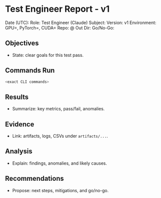 # <yyyy-mm-dd> Test Engineer Report - <Subject> v1

Date (UTC): <yyyy-mm-dd>
Role: Test Engineer (Claude)
Subject: <Subject>
Version: v1
Environment: GPU=<model>, PyTorch=<ver>, CUDA=<ver>
Repo: <branch>@<commit SHA>
Out Dir: <artifacts path>
Go/No-Go: <decision>

## Objectives
- State: clear goals for this test pass.

## Commands Run
```bash
<exact CLI commands>
```

## Results
- Summarize: key metrics, pass/fail, anomalies.

## Evidence
- Link: artifacts, logs, CSVs under `artifacts/...`.

## Analysis
- Explain: findings, anomalies, and likely causes.

## Recommendations
- Propose: next steps, mitigations, and go/no-go.

